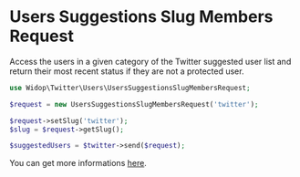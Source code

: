 # Users Suggestions Slug Members Request

Access the users in a given category of the Twitter suggested user list and return their most recent status if they are
not a protected user.

``` php
use Widop\Twitter\Users\UsersSuggestionsSlugMembersRequest;

$request = new UsersSuggestionsSlugMembersRequest('twitter');

$request->setSlug('twitter');
$slug = $request->getSlug();

$suggestedUsers = $twitter->send($request);
```

You can get more informations [here](https://dev.twitter.com/docs/api/1.1/get/users/suggestions/%3Aslug/members).
